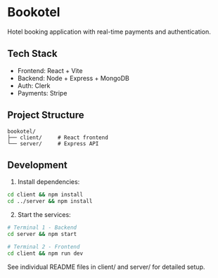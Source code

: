 # Bookotel

Hotel booking application with real-time payments and authentication.

## Tech Stack
- Frontend: React + Vite
- Backend: Node + Express + MongoDB
- Auth: Clerk
- Payments: Stripe

## Project Structure
```
bookotel/
├── client/     # React frontend
└── server/     # Express API
```

## Development
1. Install dependencies:
```bash
cd client && npm install
cd ../server && npm install
```

2. Start the services:
```bash
# Terminal 1 - Backend
cd server && npm start

# Terminal 2 - Frontend
cd client && npm run dev
```


See individual README files in client/ and server/ for detailed setup.